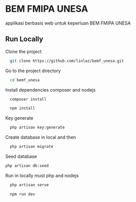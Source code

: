 
# BEM FMIPA UNESA

applikasi berbasis web untuk keperluan BEM FMIPA UNESA



## Run Locally

Clone the project

```bash
  git clone https://github.com/linlaz/bemf_unesa.git
```

Go to the project directory

```bash
  cd bemf_unesa
```

Install dependencies composer and nodejs
```bash
  composer install
```
```bash
  npm install
```
Key generate
```bash
  php artisan key:generate
```
Create database in local and then 
```bash
  php artisan migrate
```
Seed database
```bash
php artisan db:seed
```
Run in locally must php and nodejs
```bash
  php artisan serve
```
```bash
  npm run dev
```
